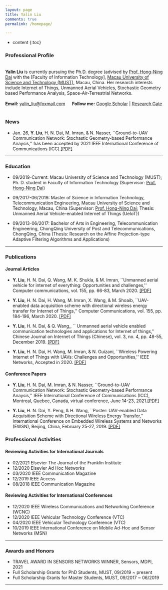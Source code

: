 ```yaml
---
layout: page
title: Yalin Liu
comments: true
permalink: /homepage/

---
```


* content
{:toc}


 
### Professional Profile
 
<br>**Yalin Liu** is currently pursuing the Ph.D. degree (advised by [Prof. Hong-Ning Dai](https://www.henrylab.net/pubtype/journal/) with the [Faculty of Information Technology], [Macau University of Science and Technology (MUST)](https://www.must.edu.mo/), Macau, China. Her research interests include Internet of Things, Unmanned Aerial Vehicles, Stochastic Geometry based Performance Analysis, Space-Air-Terrestrial Networks. <br> <br> **Email:** <yalin_liu@foxmail.com>  &emsp; **Follow me:** [Google Scholar](https://scholar.google.com/citations?user=boJGB9cAAAAJ&hl=zh-CN) | [Research Gate](https://www.researchgate.net/profile/Yalin-Liu/research?ev=prf_act)  &emsp;

### News


* Jan. 26, **Y. Liu**, H. N. Dai, M. Imran, & N. Nasser, ``Ground-to-UAV Communication Network: Stochastic Geometry-based Performance Anaysis,'' has been accepted by 2021 IEEE International Conference of Communications (ICC).[[PDF]](https://github.com/yalin-liu/yalin-academic/blob/4c682e1a003864ffb4a826131beab179963baa59/papers/SGG2U.pdf)

---

### Education 
* 09/2019-Current: Macau University of Science and Technology (MUST); Ph. D. student in Faculty of Information Technology (Supervisor: [Prof. Hong-Ning Dai](https://www.henrylab.net/pubtype/journal/))

* 09/2017-06/2019: Master of Science in Information Technology, Telecommunication Engineering, Macau University of Science and Technology, Macau, China (Supervisor: [Prof. Hong-Ning Dai](https://www.henrylab.net/pubtype/journal/); Thesis: Unmanned Aerial Vehicle-enabled Internet of Things (UeIoT))

* 09/2013-06/2017: Bachelor of Arts in Engineering, Telecommunication Engineering, ChongQing University of Post and Telecommunications, ChongQing, China (Thesis: Research on the Affine Projection-type Adaptive Filtering Algorithms and Applications)

---



### Publications
#### Journal Articles

* **Y. Liu**, H. N. Dai, Q. Wang, M. K. Shukla, & M. Imran, ``Unmanned aerial vehicle for internet of everything: Opportunities and challenges,'' Computer communications, vol. 155, pp. 66-83, March 2020. [[PDF]](https://github.com/yalin-liu/yalin-academic/blob/4c682e1a003864ffb4a826131beab179963baa59/papers/UAVIOE.pdf)

*  **Y. Liu**, H. N. Dai, H. Wang, M. Imran, X. Wang, & M. Shoaib, ``UAV-enabled data acquisition scheme with directional wireless energy transfer for Internet of Things,'' Computer Communications, vol. 155, pp. 184-196, March 2020. [[PDF]](https://github.com/yalin-liu/yalin-academic/blob/4c682e1a003864ffb4a826131beab179963baa59/papers/UAVWET.pdf)

*  **Y. Liu**, H. N. Dai, & Q. Wang,, `` Unmanned aerial vehicle enabled communication technologies and applications for Internet of things,'' Chinese Journal on Internet of Things (Chinese), vol. 3, no. 4, pp. 48-55, December 2019. [[PDF]](https://github.com/yalin-liu/yalin-academic/blob/4c682e1a003864ffb4a826131beab179963baa59/papers/China-UAVIOT.pdf)

*  **Y. Liu**, H. N. Dai, H. Wang, M. Imran, & N. Guizani, ``Wireless Powering Internet of Things with UAVs: Challenges and Opportunities,'' IEEE Networks, Accepted in 2020. [[PDF]](https://github.com/yalin-liu/yalin-academic/blob/4c682e1a003864ffb4a826131beab179963baa59/papers/UWPIOT.pdf)



#### Conference Papers

* **Y. Liu**, H. N. Dai, M. Imran, & N. Nasser, ``Ground-to-UAV Communication Network: Stochastic Geometry-based Performance Anaysis,'' IEEE International Conference of Communications (ICC), Montreal, Quebec, Canada, virtual conference, June 14-23, 2021.[[PDF]](https://github.com/yalin-liu/yalin-academic/blob/4c682e1a003864ffb4a826131beab179963baa59/papers/SGG2U.pdf)

* **Y. Liu**, H. N. Dai, Y. Peng, & H. Wang, ``Poster: UAV-enabled Data Acquisition Scheme with Directional Wireless Energy Transfer,'' International Conference on Embedded Wireless Systems and Networks (EWSN), Beijing, China, February 25-27, 2019. [[PDF]](https://github.com/yalin-liu/yalin-academic/blob/517ff5d24a5fa74da5a7ebe9110e15de7d988c01/papers/EWSN-liu.pdf)


### Professional Activities

#### Reviewing Activities for International Journals

* 02/2021 Elsevier The Journal of the Franklin Institute 
* 12/2020 Elsevier Ad Hoc Networks
* 03/2020 IEEE Communication Magazine
* 12/2019 IEEE Access
* 08/2018 IEEE Communication Magazine

#### Reviewing Activities for International Conferences

* 12/2020 IEEE Wireless Communications and Networking Conference (WCNC)
* 12/2020 IEEE Vehicular Technology Conference (VTC)
* 04/2020 IEEE Vehicular Technology Conference (VTC)
* 10/2019 IEEE International Conference on Mobile Ad-Hoc and Sensor Networks (MSN) 





---

### Awards and Honors
*  TRAVEL AWARD IN SENSORS NETWORKS WINNER, Sensors, MDPI, 2021
*  Full Scholarship Grants for PhD Students, MUST, 09/2019 ~ present
*  Full Scholarship Grants for Master Students, MUST, 09/2017 ~ 06/2019

---
